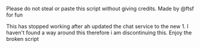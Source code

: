 Please do not steal or paste this script without giving credits.
Made by @ftsf for fun



This has stopped working after ah updated the chat service to the new 1. I haven't found a way around this therefore i am discontinuing this. Enjoy the broken script
